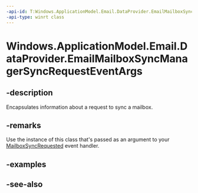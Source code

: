 ----api-id: T:Windows.ApplicationModel.Email.DataProvider.EmailMailboxSyncManagerSyncRequestEventArgs
-api-type: winrt class
---<!-- Class syntax.public class EmailMailboxSyncManagerSyncRequestEventArgs : Windows.ApplicationModel.Email.DataProvider.IEmailMailboxSyncManagerSyncRequestEventArgs--># Windows.ApplicationModel.Email.DataProvider.EmailMailboxSyncManagerSyncRequestEventArgs## -descriptionEncapsulates information about a request to sync a mailbox.## -remarksUse the instance of this class that's passed as an argument to your [MailboxSyncRequested](emaildataproviderconnection_mailboxsyncrequested.md) event handler.## -examples## -see-also